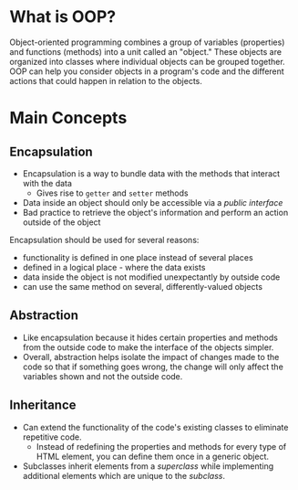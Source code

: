 # What is OOP?

Object-oriented programming combines a group of variables (properties) and functions (methods) into a unit called an "object." These objects are organized into classes where individual objects can be grouped together. OOP can help you consider objects in a program's code and the different actions that could happen in relation to the objects.



# Main Concepts

## Encapsulation
* Encapsulation is a way to bundle data with the methods that interact with the data
  * Gives rise to `getter` and `setter` methods
* Data inside an object should only be accessible via a *public interface*
* Bad practice to retrieve the object's information and perform an action outside of the object

Encapsulation should be used for several reasons:
* functionality is defined in one place instead of several places
* defined in a logical place - where the data exists
* data inside the object is not modified unexpectantly by outside code
* can use the same method on several, differently-valued objects

## Abstraction
* Like encapsulation because it hides certain properties and methods from the outside code to make the interface of the objects simpler.
* Overall, abstraction helps isolate the impact of changes made to the code so that if something goes wrong, the change will only affect the variables shown and not the outside code.

## Inheritance
* Can extend the functionality of the code's existing classes to eliminate repetitive code.
  * Instead of redefining the properties and methods for every type of HTML element, you can define them once in a generic object.
* Subclasses inherit elements from a *superclass* while implementing additional elements which are unique to the *subclass*.

